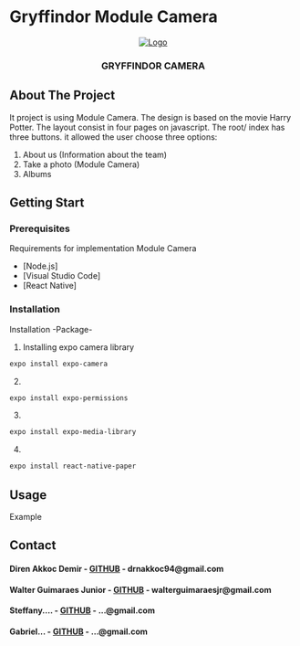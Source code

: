 

# Gryffindor Module Camera

<p align="center">
  <a href="https://github.com/direnakkocdemir/gryffindor/blob/InterfaceGryffindor/assets/logoGithub.png">
    <img src="https://github.com/direnakkocdemir/gryffindor/blob/InterfaceGryffindor/assets/logoGithub.png" alt="Logo">
  </a>

  <h3 align="center">GRYFFINDOR CAMERA</h3>
</p>


<!-- About The Project -->
## About The Project

It project is using Module Camera. The design is based on the movie Harry Potter.
The layout consist in four pages on javascript. The root/ index has three buttons. it allowed the user choose three options:

1. About us (Information about the team)
2. Take a photo (Module Camera)
3. Albums

<!-- Getting Start-->
## Getting Start

### Prerequisites

Requirements for implementation Module Camera

* [Node.js]
* [Visual Studio Code]
* [React Native]

### Installation

Installation -Package-

1. Installing expo camera library
```sh
expo install expo-camera
```
2. 
```sh
expo install expo-permissions
```
3. 
```sh
expo install expo-media-library
```

4. 
```sh
expo install react-native-paper
```


<!--Usage -->
## Usage
Example


<!--Contact -->
## Contact

<h4>Diren Akkoc Demir - <a href="https://github.com/direnakkocdemir">GITHUB</a> - drnakkoc94@gmail.com</h4>
<h4>Walter Guimaraes Junior - <a href="https://github.com/WalterGJunior">GITHUB</a> - walterguimaraesjr@gmail.com</h4>
<h4>Steffany.... - <a href="https://github.com/xexenias">GITHUB</a> - ...@gmail.com</h4>
<h4>Gabriel... - <a href="https://github.com/gakito">GITHUB</a> - ...@gmail.com</h4>

